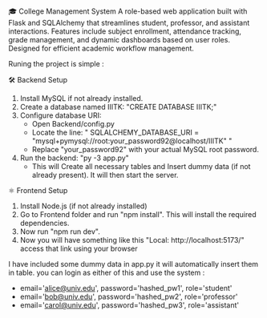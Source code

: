 🎓 College Management System
A role-based web application built with Flask and SQLAlchemy that streamlines student, professor, and assistant interactions. 
Features include subject enrollment, attendance tracking, grade management, and dynamic dashboards based on user roles. 
Designed for efficient academic workflow management.

Runing the project is simple :

🛠️ Backend Setup
1. Install MySQL if not already installed.
2. Create a database named IIITK: "CREATE DATABASE IIITK;"
3. Configure database URI:
   * Open Backend/config.py
   * Locate the line: " SQLALCHEMY_DATABASE_URI = "mysql+pymysql://root:your_password92@localhost/IIITK" "
   * Replace "your_password92" with your actual MySQL root password.
4. Run the backend: "py -3 app.py"
   * This will Create all necessary tables and Insert dummy data (if not already present). It will then start the server.
   

⚛️ Frontend Setup
1. Install Node.js (if not already installed)
2. Go to Frontend folder and run "npm install". This will install the required dependencies.
3. Now run "npm run dev".
4. Now you will have something like this "Local:   http://localhost:5173/" access that link using your browser

I have included some dummy data in app.py it will automatically insert them in table.
you can login as either of this and use the system :
  * email='alice@univ.edu', password='hashed_pw1', role='student'
  * email='bob@univ.edu', password='hashed_pw2', role='professor'
  * email='carol@univ.edu', password='hashed_pw3', role='assistant'
  
